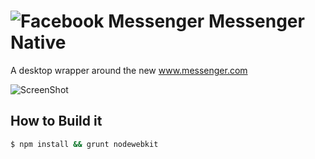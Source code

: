 ![Facebook Messenger](https://cdn.rawgit.com/imton/MessengerNative/1dba4bb2b7b5e200ddcd58f7ee28db59fe2c8fc9/render/logo_github.png "Facebook Messenger Native!")
Messenger Native
================

A desktop wrapper around the new www.messenger.com
 
![ScreenShot](https://cdn.rawgit.com/imton/MessengerNative/4d745f6d5f359f3c0455e1615c5caba9e57aedff/render/screenshot.png "Screenshot!")

## How to Build it

````bash
$ npm install && grunt nodewebkit
````
